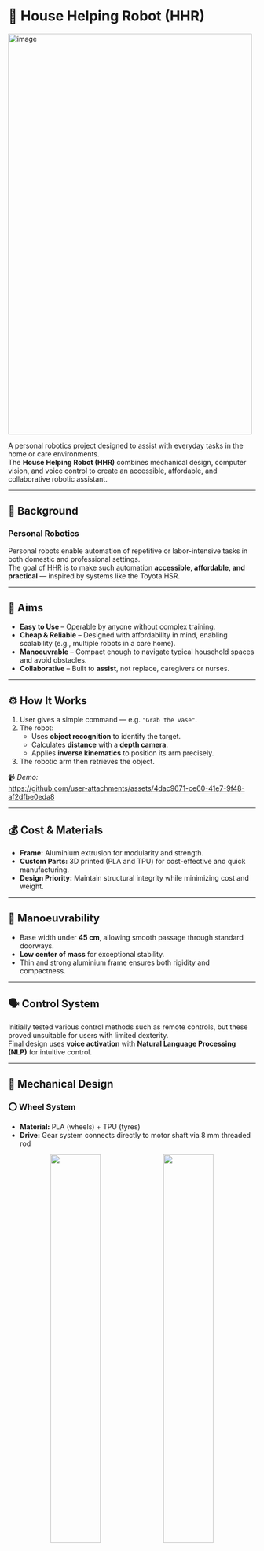 # 🤖 House Helping Robot (HHR)

<img width="496" height="815" alt="image" src="https://github.com/user-attachments/assets/049c0b8a-0aba-4e15-b816-8a07cdb4b5fc" />


A personal robotics project designed to assist with everyday tasks in the home or care environments.  
The **House Helping Robot (HHR)** combines mechanical design, computer vision, and voice control to create an accessible, affordable, and collaborative robotic assistant.

---

## 📘 Background

### Personal Robotics  
Personal robots enable automation of repetitive or labor-intensive tasks in both domestic and professional settings.  
The goal of HHR is to make such automation **accessible, affordable, and practical** — inspired by systems like the Toyota HSR.

---

## 🎯 Aims

- **Easy to Use** – Operable by anyone without complex training.  
- **Cheap & Reliable** – Designed with affordability in mind, enabling scalability (e.g., multiple robots in a care home).  
- **Manoeuvrable** – Compact enough to navigate typical household spaces and avoid obstacles.  
- **Collaborative** – Built to **assist**, not replace, caregivers or nurses.

---

## ⚙️ How It Works

1. User gives a simple command — e.g. `"Grab the vase"`.
2. The robot:
   - Uses **object recognition** to identify the target.  
   - Calculates **distance** with a **depth camera**.  
   - Applies **inverse kinematics** to position its arm precisely.
3. The robotic arm then retrieves the object.

📹 *Demo:*  
https://github.com/user-attachments/assets/4dac9671-ce60-41e7-9f48-af2dfbe0eda8


---

## 💰 Cost & Materials

- **Frame:** Aluminium extrusion for modularity and strength.  
- **Custom Parts:** 3D printed (PLA and TPU) for cost-effective and quick manufacturing.  
- **Design Priority:** Maintain structural integrity while minimizing cost and weight.

---

## 🚗 Manoeuvrability

- Base width under **45 cm**, allowing smooth passage through standard doorways.  
- **Low center of mass** for exceptional stability.  
- Thin and strong aluminium frame ensures both rigidity and compactness.

---

## 🗣️ Control System

Initially tested various control methods such as remote controls, but these proved unsuitable for users with limited dexterity.  
Final design uses **voice activation** with **Natural Language Processing (NLP)** for intuitive control.

---

## 🧩 Mechanical Design

### ⭕ Wheel System
- **Material:** PLA (wheels) + TPU (tyres)  
- **Drive:** Gear system connects directly to motor shaft via 8 mm threaded rod  

<p align="center">
  <img src="https://github.com/user-attachments/assets/3f56afff-fb4a-4cf4-8f83-0d01a1986fa5" width="45%" />
  <img src="https://github.com/user-attachments/assets/2c517d7a-700d-44dc-8dfa-5934cfdbdc11" width="45%" />
</p>


### 🧱 Frame
- **20 × 20 mm aluminium extrusions** form the main base structure  
- **20 × 80 mm center extrusion** supports the robotic arm and electronics  

<img width="898" height="546" alt="image" src="https://github.com/user-attachments/assets/f9137579-44ef-4b88-b4fd-36d9d7807e75" />


### 🤖 Robotic Arm
- Fully **3D-printed PLA** arm mounted to the aluminium frame  
- Custom-designed except for the open-source gripper [**James Bruton**](https://www.youtube.com/watch?v=5RxZzuLiMdA&list=PLpwJoq86vov-vjlb1OEefk8BDxUmujIxM&index=10)

<img width="695" height="878" alt="image" src="https://github.com/user-attachments/assets/876b0a42-6941-4b0b-b606-80622819e8b7" />


---

## 🧮 Inverse Kinematics

Used **Jacobian Inverse Kinematics** to determine servo angles that position the arm and gripper.  
Ensures coordinated movement between **shoulder** and **elbow** joints to keep the wrist properly aligned.

📹 *Inverse Kinematics Test:*  
<p align="center">
  <table>
    <tr>
      <td>
        <video src="https://github.com/user-attachments/assets/2d3d1b17-a46a-4ffe-800e-3c41a64ea7f5" width="100%" controls></video>
      </td>
      <td>
        <video src="https://github.com/user-attachments/assets/0dec6374-98e1-49d1-9f57-fd68b3908de5" width="100%" controls></video>
      </td>
    </tr>
  </table>
</p>



---

## 🔌 Electrical Design

### Communication Architecture
- **Serial connection** between Raspberry Pi 4 and Arduino Nano for fast, interference-free data transfer.

### Arm Electronics
- Multiple servos controlled via **servo driver** board for simplified wiring and expandability.

### Base Electronics
- **Motor Driver:** BTS7990  
- **Motors:** High-torque DC motors  
- **Power Distribution:** Centralised via custom protoboard and controllers

🖼️ *Electronics Diagram:*  
<p align="center">
  <img src="https://github.com/user-attachments/assets/2cc6efce-ab3a-4c55-a022-7c7183a929a1" width="45%" />
  <img src="https://github.com/user-attachments/assets/af6c685a-a55c-41c8-bd73-822c93e046aa" width="45%" />
</p>

---

## 💻 Software Overview

### Object Recognition
- Utilises **YOLO** algorithm with **Intel RealSense SDK** for real-time object detection and depth measurement.  
- Provides accurate distance data crucial for arm precision.

📹 *Object Detection Test:*  


https://github.com/user-attachments/assets/98a192f8-d9d7-446b-b042-e48d612b2d75



### Motion Control
- Early **speed testing** helped tune servo and motor response to prevent vibration and mechanical stress.  
- **Motor test** verified stability and smooth operation even at higher speeds.

📹 *Motor Test:*  
https://github.com/user-attachments/assets/9ae10499-6e5e-40fe-a8a8-7e11b5ab0d1e


---

## 🧪 Testing

- **Arm Speed Test:** Tuned for smooth, vibration-free motion  
- **Inverse Kinematics Test:** Verified accuracy of arm articulation  
- **Motor & Control Tests:** Confirmed stability and reliability  

📹 *Robot in Action:*  
<p align="center">
  <table>
    <tr>
      <td>
        <video src="https://github.com/user-attachments/assets/4286afff-179c-439e-996d-f4df0268edd9" width="100%" controls></video>
      </td>
      <td>
        <video src="https://github.com/user-attachments/assets/e2ec0e77-3440-4b0d-aa86-c9f86f86a3be" width="100%" controls></video>
      </td>
    </tr>
  </table>
</p>

---

## 🏁 Results

✅ Stable navigation  
✅ Reliable object handling  
✅ Responsive voice control  

<img width="693" height="925" alt="image" src="https://github.com/user-attachments/assets/1856fbf5-1feb-4786-92b1-aceb33fb072c" />


---

## 🚀 Future Improvements

- Enhance **aesthetics** and enclosure design  
- Optimize **software performance** and add **autonomous navigation**  
- Expand **gripper functionality** for a wider range of tasks  


---

## 🛠️ Tech Stack

| Component | Technology |
|------------|-------------|
| **Brain** | Raspberry Pi 4 + Arduino Nano |
| **Vision and AI** | Intel RealSense Camera + YOLO Object Detection, Natural Language Processing |
| **Structure** | Aluminium Extrusion + 3D-Printed PLA & TPU |
| **Control** | Python, Serial Communication |
| **Motion** | High-Torque DC Motors, BTS7990 Driver, Servo Actuators |

